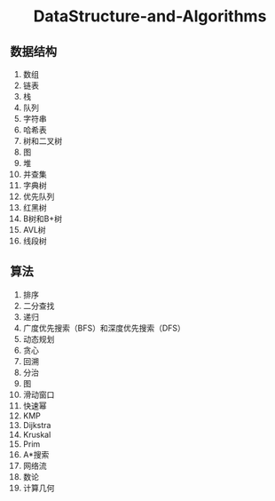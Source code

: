 <div align="center">

<h1>DataStructure-and-Algorithms</h1>

</div>

## 数据结构

1. 数组
2. 链表
3. 栈
4. 队列
5. 字符串
6. 哈希表
7. 树和二叉树
8. 图
9. 堆
10. 并查集
11. 字典树
12. 优先队列
13. 红黑树
14. B树和B+树
15. AVL树
16. 线段树

## 算法

1. 排序
2. 二分查找
3. 递归
4. 广度优先搜索（BFS）和深度优先搜索（DFS）
5. 动态规划
6. 贪心
7. 回溯
8. 分治
9. 图
10. 滑动窗口
11. 快速幂
12. KMP
13. Dijkstra
14. Kruskal
15. Prim
16. A*搜索
17. 网络流
18. 数论
19. 计算几何